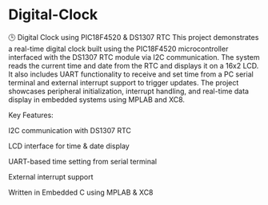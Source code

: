 # Digital-Clock
🕒 Digital Clock using PIC18F4520 & DS1307 RTC
This project demonstrates a real-time digital clock built using the PIC18F4520 microcontroller interfaced with the DS1307 RTC module via I2C communication. The system reads the current time and date from the RTC and displays it on a 16x2 LCD. It also includes UART functionality to receive and set time from a PC serial terminal and external interrupt support to trigger updates. The project showcases peripheral initialization, interrupt handling, and real-time data display in embedded systems using MPLAB and XC8.

Key Features:

I2C communication with DS1307 RTC

LCD interface for time & date display

UART-based time setting from serial terminal

External interrupt support

Written in Embedded C using MPLAB & XC8
